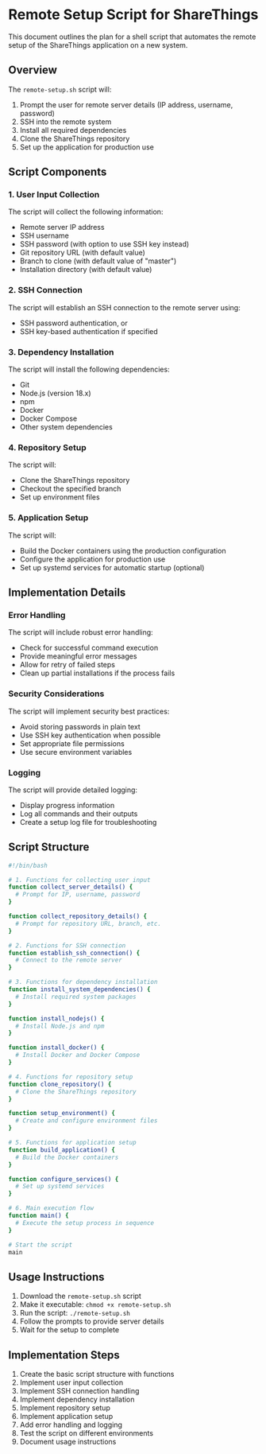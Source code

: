 # Remote Setup Script for ShareThings

This document outlines the plan for a shell script that automates the remote setup of the ShareThings application on a new system.

## Overview

The `remote-setup.sh` script will:

1. Prompt the user for remote server details (IP address, username, password)
2. SSH into the remote system
3. Install all required dependencies
4. Clone the ShareThings repository
5. Set up the application for production use

## Script Components

### 1. User Input Collection

The script will collect the following information:
- Remote server IP address
- SSH username
- SSH password (with option to use SSH key instead)
- Git repository URL (with default value)
- Branch to clone (with default value of "master")
- Installation directory (with default value)

### 2. SSH Connection

The script will establish an SSH connection to the remote server using:
- SSH password authentication, or
- SSH key-based authentication if specified

### 3. Dependency Installation

The script will install the following dependencies:
- Git
- Node.js (version 18.x)
- npm
- Docker
- Docker Compose
- Other system dependencies

### 4. Repository Setup

The script will:
- Clone the ShareThings repository
- Checkout the specified branch
- Set up environment files

### 5. Application Setup

The script will:
- Build the Docker containers using the production configuration
- Configure the application for production use
- Set up systemd services for automatic startup (optional)

## Implementation Details

### Error Handling

The script will include robust error handling:
- Check for successful command execution
- Provide meaningful error messages
- Allow for retry of failed steps
- Clean up partial installations if the process fails

### Security Considerations

The script will implement security best practices:
- Avoid storing passwords in plain text
- Use SSH key authentication when possible
- Set appropriate file permissions
- Use secure environment variables

### Logging

The script will provide detailed logging:
- Display progress information
- Log all commands and their outputs
- Create a setup log file for troubleshooting

## Script Structure

```bash
#!/bin/bash

# 1. Functions for collecting user input
function collect_server_details() {
  # Prompt for IP, username, password
}

function collect_repository_details() {
  # Prompt for repository URL, branch, etc.
}

# 2. Functions for SSH connection
function establish_ssh_connection() {
  # Connect to the remote server
}

# 3. Functions for dependency installation
function install_system_dependencies() {
  # Install required system packages
}

function install_nodejs() {
  # Install Node.js and npm
}

function install_docker() {
  # Install Docker and Docker Compose
}

# 4. Functions for repository setup
function clone_repository() {
  # Clone the ShareThings repository
}

function setup_environment() {
  # Create and configure environment files
}

# 5. Functions for application setup
function build_application() {
  # Build the Docker containers
}

function configure_services() {
  # Set up systemd services
}

# 6. Main execution flow
function main() {
  # Execute the setup process in sequence
}

# Start the script
main
```

## Usage Instructions

1. Download the `remote-setup.sh` script
2. Make it executable: `chmod +x remote-setup.sh`
3. Run the script: `./remote-setup.sh`
4. Follow the prompts to provide server details
5. Wait for the setup to complete

## Implementation Steps

1. Create the basic script structure with functions
2. Implement user input collection
3. Implement SSH connection handling
4. Implement dependency installation
5. Implement repository setup
6. Implement application setup
7. Add error handling and logging
8. Test the script on different environments
9. Document usage instructions